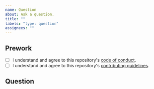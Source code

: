 ```yaml
---
name: Question
about: Ask a question.
title: ""
labels: "type: question"
assignees: ""
---
```


## Prework

* [ ] I understand and agree to this repository's [code of conduct](https://github.com/wlandau/targets/blob/main/CODE_OF_CONDUCT.md).
* [ ] I understand and agree to this repository's [contributing guidelines](https://github.com/wlandau/targets/blob/main/CONTRIBUTING.md).

## Question

